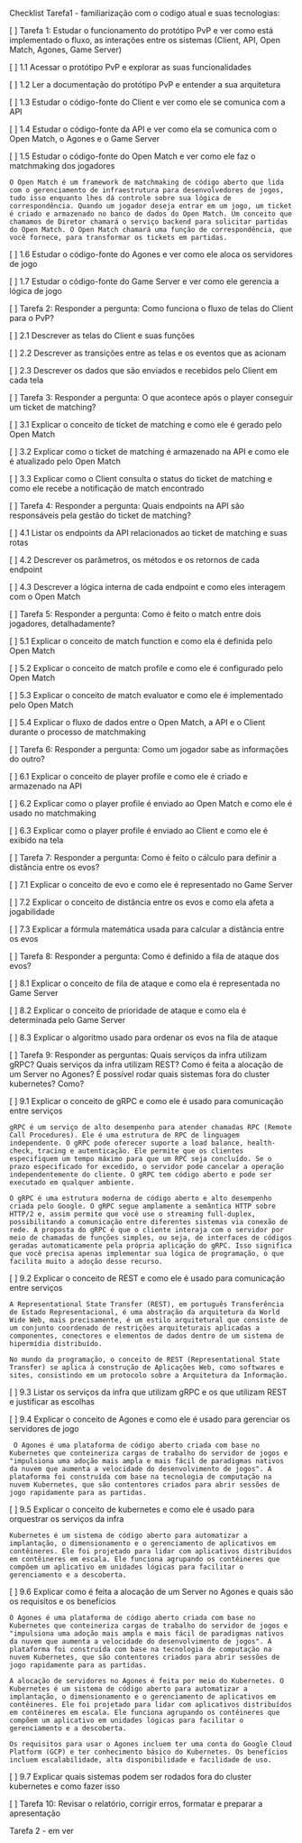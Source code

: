 Checklist Tarefa1 - familiarização com o codigo atual e suas tecnologias:


[ ] Tarefa 1: Estudar o funcionamento do protótipo PvP e ver como está implementado o fluxo, as interações entre os sistemas (Client, API, Open Match, Agones, Game Server)

[ ] 1.1 Acessar o protótipo PvP e explorar as suas funcionalidades

[ ] 1.2 Ler a documentação do protótipo PvP e entender a sua arquitetura

[ ] 1.3 Estudar o código-fonte do Client e ver como ele se comunica com a API

[ ] 1.4 Estudar o código-fonte da API e ver como ela se comunica com o Open Match, o Agones e o Game Server

[ ] 1.5 Estudar o código-fonte do Open Match e ver como ele faz o matchmaking dos jogadores


    O Open Match é um framework de matchmaking de código aberto que lida com o gerenciamento de infraestrutura para desenvolvedores de jogos, tudo isso enquanto lhes dá controle sobre sua lógica de correspondência. Quando um jogador deseja entrar em um jogo, um ticket é criado e armazenado no banco de dados do Open Match. Um conceito que chamamos de Diretor chamará o serviço backend para solicitar partidas do Open Match. O Open Match chamará uma função de correspondência, que você fornece, para transformar os tickets em partidas.



[ ] 1.6 Estudar o código-fonte do Agones e ver como ele aloca os servidores de jogo


   

[ ] 1.7 Estudar o código-fonte do Game Server e ver como ele gerencia a lógica de jogo



[ ] Tarefa 2: Responder a pergunta: Como funciona o fluxo de telas do Client para o PvP?

[ ] 2.1 Descrever as telas do Client e suas funções

[ ] 2.2 Descrever as transições entre as telas e os eventos que as acionam

[ ] 2.3 Descrever os dados que são enviados e recebidos pelo Client em cada tela


[ ] Tarefa 3: Responder a pergunta: O que acontece após o player conseguir um ticket de matching?

[ ] 3.1 Explicar o conceito de ticket de matching e como ele é gerado pelo Open Match

[ ] 3.2 Explicar como o ticket de matching é armazenado na API e como ele é atualizado pelo Open Match

[ ] 3.3 Explicar como o Client consulta o status do ticket de matching e como ele recebe a notificação de match encontrado


[ ] Tarefa 4: Responder a pergunta: Quais endpoints na API são responsáveis pela gestão do ticket de matching?

[ ] 4.1 Listar os endpoints da API relacionados ao ticket de matching e suas rotas

[ ] 4.2 Descrever os parâmetros, os métodos e os retornos de cada endpoint

[ ] 4.3 Descrever a lógica interna de cada endpoint e como eles interagem com o Open Match


[ ] Tarefa 5: Responder a pergunta: Como é feito o match entre dois jogadores, detalhadamente?

[ ] 5.1 Explicar o conceito de match function e como ela é definida pelo Open Match

[ ] 5.2 Explicar o conceito de match profile e como ele é configurado pelo Open Match

[ ] 5.3 Explicar o conceito de match evaluator e como ele é implementado pelo Open Match

[ ] 5.4 Explicar o fluxo de dados entre o Open Match, a API e o Client durante o processo de matchmaking

[ ] Tarefa 6: Responder a pergunta: Como um jogador sabe as informações do outro?

[ ] 6.1 Explicar o conceito de player profile e como ele é criado e armazenado na API

[ ] 6.2 Explicar como o player profile é enviado ao Open Match e como ele é usado no matchmaking

[ ] 6.3 Explicar como o player profile é enviado ao Client e como ele é exibido na tela


[ ] Tarefa 7: Responder a pergunta: Como é feito o cálculo para definir a distância entre os evos?

[ ] 7.1 Explicar o conceito de evo e como ele é representado no Game Server

[ ] 7.2 Explicar o conceito de distância entre os evos e como ela afeta a jogabilidade

[ ] 7.3 Explicar a fórmula matemática usada para calcular a distância entre os evos


[ ] Tarefa 8: Responder a pergunta: Como é definido a fila de ataque dos evos?

[ ] 8.1 Explicar o conceito de fila de ataque e como ela é representada no Game Server

[ ] 8.2 Explicar o conceito de prioridade de ataque e como ela é determinada pelo Game Server

[ ] 8.3 Explicar o algoritmo usado para ordenar os evos na fila de ataque


[ ] Tarefa 9: Responder as perguntas: Quais serviços da infra utilizam gRPC? Quais serviços da infra utilizam REST? Como é feita a alocação de um Server no Agones? É possível rodar quais sistemas fora do cluster kubernetes? Como?

[ ] 9.1 Explicar o conceito de gRPC e como ele é usado para comunicação entre serviços


    gRPC é um serviço de alto desempenho para atender chamadas RPC (Remote Call Procedures). Ele é uma estrutura de RPC de linguagem independente. O gRPC pode oferecer suporte a load balance, health-check, tracing e autenticação. Ele permite que os clientes especifiquem um tempo máximo para que um RPC seja concluído. Se o prazo especificado for excedido, o servidor pode cancelar a operação independentemente do cliente. O gRPC tem código aberto e pode ser executado em qualquer ambiente.

    O gRPC é uma estrutura moderna de código aberto e alto desempenho criada pelo Google. O gRPC segue amplamente a semântica HTTP sobre HTTP/2 e, assim permite que você use o streaming full-duplex, possibilitando a comunicação entre diferentes sistemas via conexão de rede. A proposta do gRPC é que o cliente interaja com o servidor por meio de chamadas de funções simples, ou seja, de interfaces de códigos geradas automaticamente pela própria aplicação do gRPC. Isso significa que você precisa apenas implementar sua lógica de programação, o que facilita muito a adoção desse recurso.


[ ] 9.2 Explicar o conceito de REST e como ele é usado para comunicação entre serviços


    A Representational State Transfer (REST), em português Transferência de Estado Representacional, é uma abstração da arquitetura da World Wide Web, mais precisamente, é um estilo arquitetural que consiste de um conjunto coordenado de restrições arquiteturais aplicadas a componentes, conectores e elementos de dados dentro de um sistema de hipermídia distribuído.

    No mundo da programação, o conceito de REST (Representational State Transfer) se aplica à construção de Aplicações Web, como softwares e sites, consistindo em um protocolo sobre a Arquitetura da Informação.

[ ] 9.3 Listar os serviços da infra que utilizam gRPC e os que utilizam REST e justificar as escolhas

[ ] 9.4 Explicar o conceito de Agones e como ele é usado para gerenciar os servidores de jogo


     O Agones é uma plataforma de código aberto criada com base no Kubernetes que conteineriza cargas de trabalho do servidor de jogos e "impulsiona uma adoção mais ampla e mais fácil de paradigmas nativos da nuvem que aumenta a velocidade do desenvolvimento de jogos". A plataforma foi construída com base na tecnologia de computação na nuvem Kubernetes, que são contentores criados para abrir sessões de jogo rapidamente para as partidas.


[ ] 9.5 Explicar o conceito de kubernetes e como ele é usado para orquestrar os serviços da infra

    Kubernetes é um sistema de código aberto para automatizar a implantação, o dimensionamento e o gerenciamento de aplicativos em contêineres. Ele foi projetado para lidar com aplicativos distribuídos em contêineres em escala. Ele funciona agrupando os contêineres que compõem um aplicativo em unidades lógicas para facilitar o gerenciamento e a descoberta.


[ ] 9.6 Explicar como é feita a alocação de um Server no Agones e quais são os requisitos e os benefícios

    O Agones é uma plataforma de código aberto criada com base no Kubernetes que conteineriza cargas de trabalho do servidor de jogos e "impulsiona uma adoção mais ampla e mais fácil de paradigmas nativos da nuvem que aumenta a velocidade do desenvolvimento de jogos". A plataforma foi construída com base na tecnologia de computação na nuvem Kubernetes, que são contentores criados para abrir sessões de jogo rapidamente para as partidas.

    A alocação de servidores no Agones é feita por meio do Kubernetes. O Kubernetes é um sistema de código aberto para automatizar a implantação, o dimensionamento e o gerenciamento de aplicativos em contêineres. Ele foi projetado para lidar com aplicativos distribuídos em contêineres em escala. Ele funciona agrupando os contêineres que compõem um aplicativo em unidades lógicas para facilitar o gerenciamento e a descoberta.

    Os requisitos para usar o Agones incluem ter uma conta do Google Cloud Platform (GCP) e ter conhecimento básico do Kubernetes. Os benefícios incluem escalabilidade, alta disponibilidade e facilidade de uso.


[ ] 9.7 Explicar quais sistemas podem ser rodados fora do cluster kubernetes e como fazer isso


[ ] Tarefa 10: Revisar o relatório, corrigir erros, formatar e preparar a apresentação

Tarefa 2 - em ver

